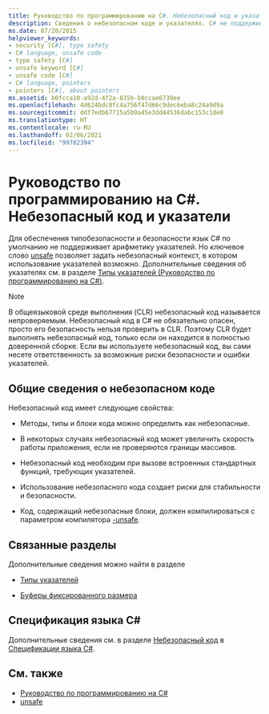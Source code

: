 ```yaml
---
title: Руководство по программированию на C#. Небезопасный код и указатели
description: Сведения о небезопасном коде и указателях. C# не поддерживает указатели, однако позволяет с помощью ключевого слова unsafe задать небезопасный контекст, в котором использование указателей возможно.
ms.date: 07/20/2015
helpviewer_keywords:
- security [C#], type safety
- C# language, unsafe code
- type safety [C#]
- unsafe keyword [C#]
- unsafe code [C#]
- C# language, pointers
- pointers [C#], about pointers
ms.assetid: b0fcca10-a92d-4f2a-835b-b0ccae6739ee
ms.openlocfilehash: 4d624bdc8fc4a756f47d66c9dec6eba8c24a9d9a
ms.sourcegitcommit: ddf7edb67715a5b9a45e3dd44536dabc153c1de0
ms.translationtype: HT
ms.contentlocale: ru-RU
ms.lasthandoff: 02/06/2021
ms.locfileid: "99782394"
---
```

# <a name="unsafe-code-and-pointers-c-programming-guide"></a>Руководство по программированию на C#. Небезопасный код и указатели

Для обеспечения типобезопасности и безопасности язык C# по умолчанию не поддерживает арифметику указателей. Но ключевое слово [unsafe](../../language-reference/keywords/unsafe.md) позволяет задать небезопасный контекст, в котором использование указателей возможно. Дополнительные сведения об указателях см. в разделе [Типы указателей (Руководство по программированию на C#)](pointer-types.md).  
  
> [!NOTE]
> В общеязыковой среде выполнения (CLR) небезопасный код называется непроверяемым. Небезопасный код в C# не обязательно опасен, просто его безопасность нельзя проверить в CLR. Поэтому CLR будет выполнять небезопасный код, только если он находится в полностью доверенной сборке. Если вы используете небезопасный код, вы сами несете ответственность за возможные риски безопасности и ошибки указателей.  
  
## <a name="unsafe-code-overview"></a>Общие сведения о небезопасном коде

Небезопасный код имеет следующие свойства:

- Методы, типы и блоки кода можно определить как небезопасные.

- В некоторых случаях небезопасный код может увеличить скорость работы приложения, если не проверяются границы массивов.

- Небезопасный код необходим при вызове встроенных стандартных функций, требующих указателей.

- Использование небезопасного кода создает риски для стабильности и безопасности.

- Код, содержащий небезопасные блоки, должен компилироваться с параметром компилятора [-unsafe](../../language-reference/compiler-options/unsafe-compiler-option.md).
  
## <a name="related-sections"></a>Связанные разделы

Дополнительные сведения можно найти в разделе

- [Типы указателей](pointer-types.md)

- [Буферы фиксированного размера](fixed-size-buffers.md)

## <a name="c-language-specification"></a>Спецификация языка C#

Дополнительные сведения см. в разделе [Небезопасный код](~/_csharplang/spec/unsafe-code.md) в [Спецификации языка C#](~/_csharplang/spec/introduction.md).
  
## <a name="see-also"></a>См. также

- [Руководство по программированию на C#](../index.md)
- [unsafe](../../language-reference/keywords/unsafe.md)
